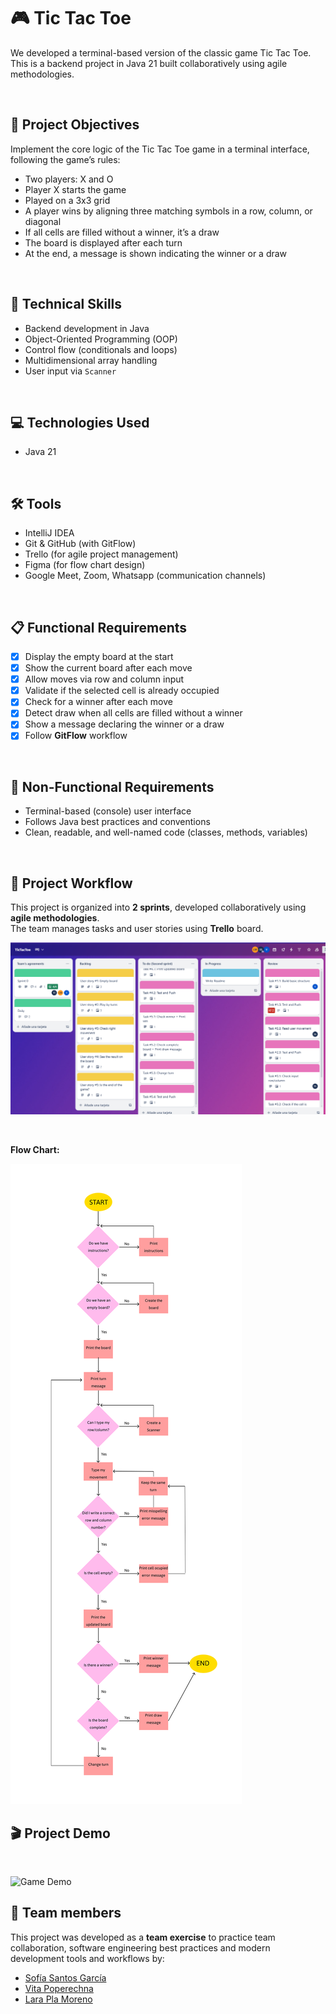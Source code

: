 # 🎮 Tic Tac Toe

We developed a terminal-based version of the classic game Tic Tac Toe. This is a backend project in Java 21 built collaboratively using agile methodologies.

<br>

## 📌 Project Objectives

Implement the core logic of the Tic Tac Toe game in a terminal interface, following the game’s rules:


- Two players: X and O  
- Player X starts the game  
- Played on a 3x3 grid  
- A player wins by aligning three matching symbols in a row, column, or diagonal  
- If all cells are filled without a winner, it’s a draw  
- The board is displayed after each turn  
- At the end, a message is shown indicating the winner or a draw

  

<br>



## 🧠 Technical Skills

- Backend development in Java
- Object-Oriented Programming (OOP)
- Control flow (conditionals and loops)
- Multidimensional array handling
- User input via `Scanner`


<br>


## 💻 Technologies Used

- Java 21
<br>

## 🛠 Tools

- IntelliJ IDEA
- Git & GitHub (with GitFlow)
- Trello (for agile project management)
- Figma (for flow chart design)<br>
- Google Meet, Zoom, Whatsapp (communication channels)


<br>


## 📋 Functional Requirements

- [x] Display the empty board at the start
- [x] Show the current board after each move
- [x] Allow moves via row and column input
- [x] Validate if the selected cell is already occupied
- [x] Check for a winner after each move
- [x] Detect draw when all cells are filled without a winner
- [x] Show a message declaring the winner or a draw
- [x] Follow **GitFlow** workflow<br>

<br>


## 📓 Non-Functional Requirements

- Terminal-based (console) user interface
- Follows Java best practices and conventions
- Clean, readable, and well-named code (classes, methods, variables)<br>

<br>


## 🔄 Project Workflow

This project is organized into **2 sprints**, developed collaboratively using **agile methodologies**.  
The team manages tasks and user stories using **Trello** board.

![Tic Tac Toe Board Preview](assets/images/trello-board.PNG)

<br>

**Flow Chart:**

![Flow Chart Preview](assets/images/flow-chart.png)

## 🎬 Project Demo

<br>

![Game Demo](assets/images/demo-ticTaeToe.gif)


## 🤝 Team members

This project was developed as a **team exercise** to practice team collaboration, software engineering best practices and modern development tools and workflows by:

- [Sofía Santos García](https://github.com/sofianutria)
- [Vita Poperechna](https://github.com/VitaPoperechna)
- [Lara Pla Moreno](https://github.com/Lizar22)





